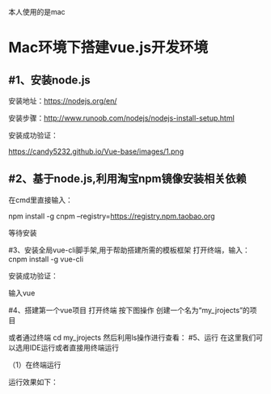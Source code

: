 本人使用的是mac

Mac环境下搭建vue.js开发环境
=====

#1、安装node.js
-----
安装地址：https://nodejs.org/en/

安装步骤：http://www.runoob.com/nodejs/nodejs-install-setup.html

安装成功验证：

https://candy5232.github.io/Vue-base/images/1.png



#2、基于node.js,利用淘宝npm镜像安装相关依赖
-----
在cmd里直接输入：

npm install -g cnpm –registry=https://registry.npm.taobao.org

等待安装

#3、安装全局vue-cli脚手架,用于帮助搭建所需的模板框架
打开终端，输入：cnpm install -g vue-cli

安装成功验证：

输入vue

#4、搭建第一个vue项目
打开终端 按下图操作 创建一个名为“my_jrojects”的项目

或者通过终端 cd my_jrojects 然后利用ls操作进行查看：
#5、运行
在这里我们可以选用IDE运行或者直接用终端运行

（1）在终端运行

运行效果如下：





